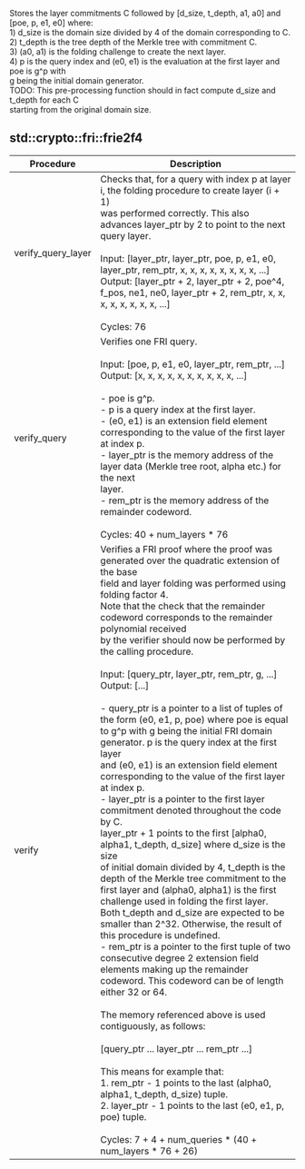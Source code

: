 Stores the layer commitments C followed by [d_size, t_depth, a1, a0] and [poe, p, e1, e0] where:<br />1) d_size is the domain size divided by 4 of the domain corresponding to C.<br />2) t_depth is the tree depth of the Merkle tree with commitment C.<br />3) (a0, a1) is the folding challenge to create the next layer.<br />4) p is the query index and (e0, e1) is the evaluation at the first layer and poe is g^p with<br />g being the initial domain generator.<br />TODO: This pre-processing function should in fact compute d_size and t_depth for each C<br />starting from the original domain size.<br />
## std::crypto::fri::frie2f4
| Procedure | Description |
| ----------- | ------------- |
| verify_query_layer | Checks that, for a query with index p at layer i, the folding procedure to create layer (i + 1)<br />was performed correctly. This also advances layer_ptr by 2 to point to the next query layer.<br /><br />Input:  [layer_ptr, layer_ptr, poe, p, e1, e0, layer_ptr, rem_ptr, x, x, x, x, x, x, x, x, ...]<br />Output: [layer_ptr + 2, layer_ptr + 2, poe^4, f_pos, ne1, ne0, layer_ptr + 2, rem_ptr, x, x, x, x, x, x, x, x, ...]<br /><br />Cycles: 76<br /> |
| verify_query | Verifies one FRI query.<br /><br />Input:  [poe, p, e1, e0, layer_ptr, rem_ptr, ...]<br />Output: [x, x, x, x, x, x, x, x, x, x, ...]<br /><br />- poe is g^p.<br />- p is a query index at the first layer.<br />- (e0, e1) is an extension field element corresponding to the value of the first layer at index p.<br />- layer_ptr is the memory address of the layer data (Merkle tree root, alpha etc.) for the next<br />layer.<br />- rem_ptr is the memory address of the remainder codeword.<br /><br />Cycles: 40 + num_layers * 76<br /> |
| verify | Verifies a FRI proof where the proof was generated over the quadratic extension of the base<br />field and layer folding was performed using folding factor 4.<br />Note that the check that the remainder codeword corresponds to the remainder polynomial received<br />by the verifier should now be performed by the calling procedure.<br /><br />Input:  [query_ptr, layer_ptr, rem_ptr, g, ...]<br />Output: [...]<br /><br />- query_ptr is a pointer to a list of tuples of the form (e0, e1, p, poe) where poe is equal<br />to g^p with g being the initial FRI domain generator. p is the query index at the first layer<br />and (e0, e1) is an extension field element corresponding to the value of the first layer at index p.<br />- layer_ptr is a pointer to the first layer commitment denoted throughout the code by C.<br />layer_ptr + 1 points to the first [alpha0, alpha1, t_depth, d_size] where d_size is the size<br />of initial domain divided by 4, t_depth is the depth of the Merkle tree commitment to the<br />first layer and (alpha0, alpha1) is the first challenge used in folding the first layer.<br />Both t_depth and d_size are expected to be smaller than 2^32. Otherwise, the result of<br />this procedure is undefined.<br />- rem_ptr is a pointer to the first tuple of two consecutive degree 2 extension field<br />elements making up the remainder codeword. This codeword can be of length either 32 or 64.<br /><br />The memory referenced above is used contiguously, as follows:<br /><br />[query_ptr ... layer_ptr ... rem_ptr ...]<br /><br />This means for example that:<br />1. rem_ptr - 1 points to the last (alpha0, alpha1, t_depth, d_size) tuple.<br />2. layer_ptr - 1 points to the last (e0, e1, p, poe) tuple.<br /><br />Cycles: 7 + 4 + num_queries * (40 + num_layers * 76 + 26)<br /> |
